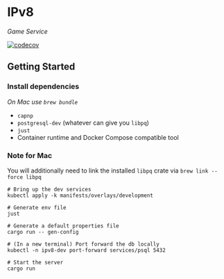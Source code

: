 # IPv8
*Game Service*

[![codecov](https://codecov.io/github/realliance/ipv8-game/branch/main/graph/badge.svg?token=N0NY2XR28V)](https://codecov.io/github/realliance/ipv8-game)

## Getting Started

### Install dependencies
*On Mac use `brew bundle`*

- `capnp`
- `postgresql-dev` (whatever can give you `libpq`)
- `just`
- Container runtime and Docker Compose compatible tool

### Note for Mac

You will additionally need to link the installed `libpq` crate via `brew link --force libpq`

```
# Bring up the dev services
kubectl apply -k manifests/overlays/development

# Generate env file
just

# Generate a default properties file
cargo run -- gen-config

# (In a new terminal) Port forward the db locally
kubectl -n ipv8-dev port-forward services/psql 5432

# Start the server
cargo run
```
